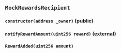 ## `MockRewardsRecipient`

### `constructor(address _owner)` (public)

### `notifyRewardAmount(uint256 reward)` (external)

### `RewardAdded(uint256 amount)`
